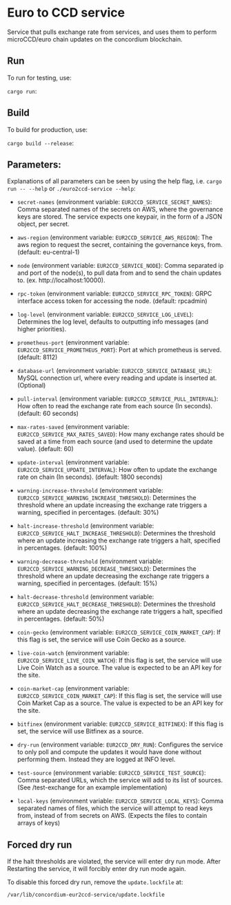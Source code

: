 # Euro to CCD service

Service that pulls exchange rate from services, and uses them to perform microCCD/euro chain updates on the concordium blockchain.

##  Run
To run for testing, use:

`cargo run`:

##  Build
To build for production, use:

`cargo build --release`:

## Parameters:
Explanations of all parameters can be seen by using the help flag, i.e. `cargo run -- --help` or `./euro2ccd-service --help`:

- `secret-names` (environment variable: `EUR2CCD_SERVICE_SECRET_NAMES`): Comma separated names of the secrets on AWS, where the governance keys are stored. The service expects one keypair, in the form of a JSON object, per secret.
- `aws-region` (environment variable: `EUR2CCD_SERVICE_AWS_REGION`): The aws region to request the secret, containing the governance keys, from. (default: eu-central-1)
- `node` (environment variable: `EUR2CCD_SERVICE_NODE`): Comma separated ip and port of the node(s), to pull data from and to send the chain updates to. (ex. http://localhost:10000).
- `rpc-token` (environment variable: `EUR2CCD_SERVICE_RPC_TOKEN`): GRPC interface access token for accessing the node. (default: rpcadmin) 
- `log-level` (environment variable: `EUR2CCD_SERVICE_LOG_LEVEL`): Determines the log level, defaults to outputting info messages (and higher priorities).
- `prometheus-port` (environment variable: `EUR2CCD_SERVICE_PROMETHEUS_PORT`): Port at which prometheus is served. (default: 8112)
- `database-url` (environment variable: `EUR2CCD_SERVICE_DATABASE_URL`): MySQL connection url, where every reading and update is inserted at. (Optional)
- `pull-interval` (environment variable: `EUR2CCD_SERVICE_PULL_INTERVAL`): How often to read the exchange rate from each source (In seconds). (default: 60 seconds)
- `max-rates-saved` (environment variable: `EUR2CCD_SERVICE_MAX_RATES_SAVED`): How many exchange rates should be saved at a time from each source (and used to determine the update value). (default: 60) 
- `update-interval` (environment variable: `EUR2CCD_SERVICE_UPDATE_INTERVAL`): How often to update the exchange rate on chain (In seconds). (default: 1800 seconds)
- `warning-increase-threshold` (environment variable: `EUR2CCD_SERVICE_WARNING_INCREASE_THRESHOLD`): Determines the threshold where an update increasing the exchange rate triggers a warning, specified in percentages. (default: 30%)
- `halt-increase-threshold` (environment variable: `EUR2CCD_SERVICE_HALT_INCREASE_THRESHOLD`): Determines the threshold where an update increasing the exchange rate triggers a halt, specified in percentages.  (default: 100%)
- `warning-decrease-threshold` (environment variable: `EUR2CCD_SERVICE_WARNING_DECREASE_THRESHOLD`): Determines the threshold where an update decreasing the exchange rate triggers a warning, specified in percentages. (default: 15%)
- `halt-decrease-threshold` (environment variable: `EUR2CCD_SERVICE_HALT_DECREASE_THRESHOLD`): Determines the threshold where an update decreasing the exchange rate triggers a halt, specified in percentages.  (default: 50%)
- `coin-gecko` (environment variable:  `EUR2CCD_SERVICE_COIN_MARKET_CAP`): If this flag is set, the service will use Coin Gecko as a source.
- `live-coin-watch` (environment variable:  `EUR2CCD_SERVICE_LIVE_COIN_WATCH`): If this flag is set, the service will use Live Coin Watch as a source. The value is expected to be an API key for the site.
- `coin-market-cap` (environment variable:  `EUR2CCD_SERVICE_COIN_MARKET_CAP`): If this flag is set, the service will use Coin Market Cap as a source. The value is expected to be an API key for the site.
- `bitfinex` (environment variable:  `EUR2CCD_SERVICE_BITFINEX`): If this flag is set, the service will use Bitfinex as a source.
 
- `dry-run` (environment variable: `EUR2CCD_DRY_RUN`): Configures the service to only poll and compute the updates it would have done
without performing them. Instead they are logged at INFO level.
- `test-source` (environment variable: `EUR2CCD_SERVICE_TEST_SOURCE`): Comma separated URLs, which the service will add to its list of sources. (See /test-exchange for an example implementation)
- `local-keys` (environment variable: `EUR2CCD_SERVICE_LOCAL_KEYS`): Comma separated names of files, which the service will attempt to read keys from, instead of from secrets on AWS. (Expects the files to contain arrays of keys)


## Forced dry run
If the halt thresholds are violated, the service will enter dry run mode. After Restarting the service, it will forcibly enter dry run mode again.

To disable this forced dry run, remove the `update.lockfile` at:
```
/var/lib/concordium-eur2ccd-service/update.lockfile
```
